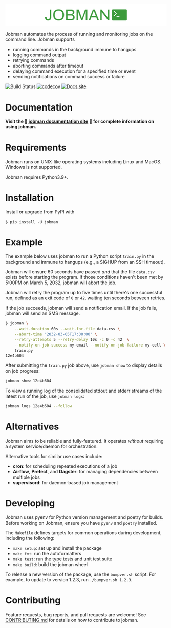 ![jobman](https://github.com/ryancswallace/jobman/raw/main/assets/logo.png?raw=true)

Jobman automates the process of running and monitoring jobs on the command line. Jobman supports
* running commands in the background immune to hangups
* logging command output
* retrying commands
* aborting commands after timeout
* delaying command execution for a specified time or event
* sending notifications on command success or failure

![Build Status](https://github.com/ryancswallace/jobman/actions/workflows/test.yml/badge.svg)
[![codecov](https://codecov.io/gh/ryancswallace/jobman/branch/main/graph/badge.svg)](https://codecov.io/gh/ryancswallace/jobman)
[![Docs site](https://img.shields.io/badge/docs-GitHub_Pages-blue)](https://ryancswallace.github.io/jobman/)

# Documentation
**Visit the :book: [jobman documentation site](https://ryancswallace.github.io/jobman/) :book: for complete information on using jobman.**

# Requirements
Jobman runs on UNIX-like operating systems including Linux and MacOS. Windows is not supported.

Jobman requires Python3.9+.
# Installation
Install or upgrade from PyPI with
```
$ pip install -U jobman
```

# Example
The example below uses jobman to run a Python script `train.py` in the background and immune to hangups (e.g., a SIGHUP from an SSH timeout).

Jobman will ensure 60 seconds have passed *and* that the file `data.csv` exists before starting the program. If those conditions haven't been met by 5:00PM on March 5, 2032, jobman will abort the job.

Jobman will retry the program up to five times until there's one successful run, defined as an exit code of `0` or `42`, waiting ten seconds between retries.

If the job succeeds, jobman will send a notification email. If the job fails, jobman will send an SMS message.
```bash
$ jobman \
    --wait-duration 60s --wait-for-file data.csv \
    --abort-time "2032-03-05T17:00:00" \
    --retry-attempts 5 --retry-delay 10s -c 0 -c 42  \
    --notify-on-job-success my-email --notify-on-job-failure my-cell \
    train.py
12e4b604
```

After submitting the `train.py` job above, use `jobman show` to display details on job progress:
```bash
jobman show 12e4b604
```

To view a running log of the consolidated stdout and stderr streams of the latest run of the job, use `jobman logs`:
```bash
jobman logs 12e4b604 --follow
```

# Alternatives
Jobman aims to be reliable and fully-featured. It operates *without* requiring a system service/daemon for orchestration.

Alternative tools for similar use cases include:
* **cron**: for scheduling repeated executions of a job
* **Airflow**, **Prefect**, and **Dagster**: for managing dependencies between multiple jobs
* **supervisord**: for daemon-based job management

# Developing
Jobman uses pyenv for Python version management and poetry for builds. Before working on Jobman, ensure you have `pyenv` and `poetry` installed.

The `Makefile` defines targets for common operations during development, including the following:
* `make setup`: set up and install the package
* `make fmt`: run the autoformatters
* `make test`: run the type tests and unit test suite
* `make build`: build the jobman wheel

To release a new version of the package, use the `bumpver.sh` script. For example, to update to version 1.2.3, run `./bumpver.sh 1.2.3`.

# Contributing
Feature requests, bug reports, and pull requests are welcome! See [CONTRIBUTING.md](https://github.com/ryancswallace/jobman/blob/main/CONTRIBUTING.md) for details on how to contribute to jobman.
